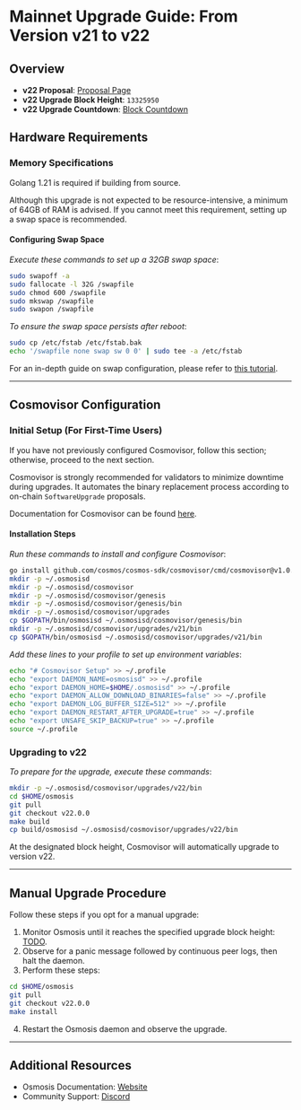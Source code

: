 # Mainnet Upgrade Guide: From Version v21 to v22

## Overview

- **v22 Proposal**: [Proposal Page](https://www.mintscan.io/osmosis/proposals/714)
- **v22 Upgrade Block Height**: `13325950`
- **v22 Upgrade Countdown**: [Block Countdown](https://dev.mintscan.io/osmosis/blocks/13325950)

## Hardware Requirements

### Memory Specifications

Golang 1.21 is required if building from source.

Although this upgrade is not expected to be resource-intensive, a minimum of 64GB of RAM is advised. If you cannot meet this requirement, setting up a swap space is recommended.

#### Configuring Swap Space

*Execute these commands to set up a 32GB swap space*:

```sh
sudo swapoff -a
sudo fallocate -l 32G /swapfile
sudo chmod 600 /swapfile
sudo mkswap /swapfile
sudo swapon /swapfile
```

*To ensure the swap space persists after reboot*:

```sh
sudo cp /etc/fstab /etc/fstab.bak
echo '/swapfile none swap sw 0 0' | sudo tee -a /etc/fstab
```

For an in-depth guide on swap configuration, please refer to [this tutorial](https://www.digitalocean.com/community/tutorials/how-to-add-swap-space-on-ubuntu-20-04).

---

## Cosmovisor Configuration

### Initial Setup (For First-Time Users)

If you have not previously configured Cosmovisor, follow this section; otherwise, proceed to the next section.

Cosmovisor is strongly recommended for validators to minimize downtime during upgrades. It automates the binary replacement process according to on-chain `SoftwareUpgrade` proposals.

Documentation for Cosmovisor can be found [here](https://docs.cosmos.network/main/tooling/cosmovisor).

#### Installation Steps

*Run these commands to install and configure Cosmovisor*:

```sh
go install github.com/cosmos/cosmos-sdk/cosmovisor/cmd/cosmovisor@v1.0.0
mkdir -p ~/.osmosisd
mkdir -p ~/.osmosisd/cosmovisor
mkdir -p ~/.osmosisd/cosmovisor/genesis
mkdir -p ~/.osmosisd/cosmovisor/genesis/bin
mkdir -p ~/.osmosisd/cosmovisor/upgrades
cp $GOPATH/bin/osmosisd ~/.osmosisd/cosmovisor/genesis/bin
mkdir -p ~/.osmosisd/cosmovisor/upgrades/v21/bin
cp $GOPATH/bin/osmosisd ~/.osmosisd/cosmovisor/upgrades/v21/bin
```

*Add these lines to your profile to set up environment variables*:

```sh
echo "# Cosmovisor Setup" >> ~/.profile
echo "export DAEMON_NAME=osmosisd" >> ~/.profile
echo "export DAEMON_HOME=$HOME/.osmosisd" >> ~/.profile
echo "export DAEMON_ALLOW_DOWNLOAD_BINARIES=false" >> ~/.profile
echo "export DAEMON_LOG_BUFFER_SIZE=512" >> ~/.profile
echo "export DAEMON_RESTART_AFTER_UPGRADE=true" >> ~/.profile
echo "export UNSAFE_SKIP_BACKUP=true" >> ~/.profile
source ~/.profile
```

### Upgrading to v22

*To prepare for the upgrade, execute these commands*:

```sh
mkdir -p ~/.osmosisd/cosmovisor/upgrades/v22/bin
cd $HOME/osmosis
git pull
git checkout v22.0.0
make build
cp build/osmosisd ~/.osmosisd/cosmovisor/upgrades/v22/bin
```

At the designated block height, Cosmovisor will automatically upgrade to version v22.

---

## Manual Upgrade Procedure

Follow these steps if you opt for a manual upgrade:

1. Monitor Osmosis until it reaches the specified upgrade block height: [TODO](https://www.mintscan.io/osmosis/block/TODO).
2. Observe for a panic message followed by continuous peer logs, then halt the daemon.
3. Perform these steps:

```sh
cd $HOME/osmosis
git pull
git checkout v22.0.0
make install
```

4. Restart the Osmosis daemon and observe the upgrade.

---

## Additional Resources

- Osmosis Documentation: [Website](https://docs.osmosis.zone)
- Community Support: [Discord](https://discord.gg/pAxjcFnAFH)

